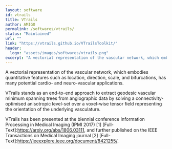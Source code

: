 ```yaml
---
layout: software
id: vtrails
title: VTrails
author: AMIGO
permalink: /softwares/vtrails/
status: "Maintained"
url: ""
link: "https://vtrails.github.io/VTrailsToolkit/"
header:
  logo: "assets/images/softwares/vtrails.png"
excerpt: "A vectorial representation of the vascular network, which embodies quantitative features such as location, direction, scale, and bifurcations, has many potential cardio- and neuro-vascular applications,"
---
```

A vectorial representation of the vascular network, which embodies quantitative features such as location, direction, scale, and bifurcations, has many potential cardio- and neuro-vascular applications.

VTrails stands as an end-to-end approach to extract geodesic vascular minimum spanning trees from angiographic data by solving a connectivity-optimised anisotropic level-set over a voxel-wise tensor field representing the orientation of the underlying vasculature.

VTrails has been presented at the biennial conference Information Processing in Medical Imaging (IPMI 2017) [1] [Full-Text]:https://arxiv.org/abs/1806.03111, and further published on the IEEE Transactions on Medical Imaging journal [2] [Full-Text]:https://ieeexplore.ieee.org/document/8421255/.